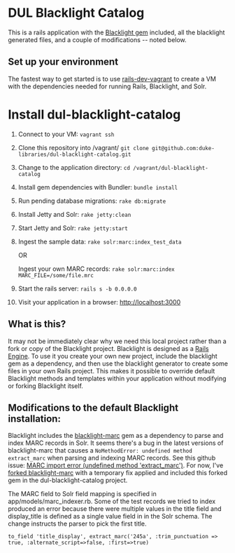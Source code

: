 # DUL Blacklight Catalog

This is a rails application with the [Blacklight gem](https://github.com/projectblacklight/blacklight) included, all the blacklight generated files, and a couple of modifications -- noted below.

## Set up your environment

The fastest way to get started is to use [rails-dev-vagrant](https://github.com/duke-libraries/rails-dev-vagrant) to create a VM with the dependencies needed for running Rails, Blacklight, and Solr.

# Install dul-blacklight-catalog

1. Connect to your VM: `vagrant ssh`
2. Clone this repository into /vagrant/ `git clone git@github.com:duke-libraries/dul-blacklight-catalog.git`
3. Change to the application directory: `cd /vagrant/dul-blacklight-catalog`
4. Install gem dependencies with Bundler: `bundle install`
5. Run pending database migrations: `rake db:migrate`
6. Install Jetty and Solr: `rake jetty:clean`
7. Start Jetty and Solr: `rake jetty:start`
8. Ingest the sample data: `rake solr:marc:index_test_data`
                           
   OR
    
    Ingest your own MARC records: `rake solr:marc:index MARC_FILE=/some/file.mrc`
9. Start the rails server: `rails s -b 0.0.0.0`
10. Visit your application in a browser: [http://localhost:3000](http://localhost:3000)

## What is this?

It may not be immediately clear why we need this local project rather than a fork or copy of the Blacklight project. Blacklight is designed as a [Rails  Engine](http://edgeguides.rubyonrails.org/engines.html). To use it you create your own new project, include the blacklight gem as a dependency, and then use the blacklight generator to create some files in your own Rails project. This makes it possible to override default Blacklight methods and templates within your application without modifying or forking Blacklight itself.

## Modifications to the default Blacklight installation:

Blacklight includes the [blacklight-marc](https://github.com/projectblacklight/blacklight-marc) gem as a dependency to parse and index MARC records in Solr. It seems there's a bug in the latest versions of blacklight-marc that causes a `NoMethodError: undefined method extract_marc` when parsing and indexing MARC records. See this github issue: [MARC import error (undefined method 'extract_marc')](https://github.com/projectblacklight/blacklight/issues/1406). For now, I've [forked blacklight-marc](https://github.com/duke-libraries/blacklight-marc) with a temporary fix applied and included this forked gem in the dul-blacklight-catalog project.

The MARC field to Solr field mapping is specified in app/models/marc_indexer.rb. Some of the test records we tried to index produced an error because there were multiple values in the title field and display_title is defined as a single value field in in the Solr schema. The change instructs the parser to pick the first title.

`to_field 'title_display', extract_marc('245a', :trim_punctuation => true, :alternate_script=>false, :first=>true)`

